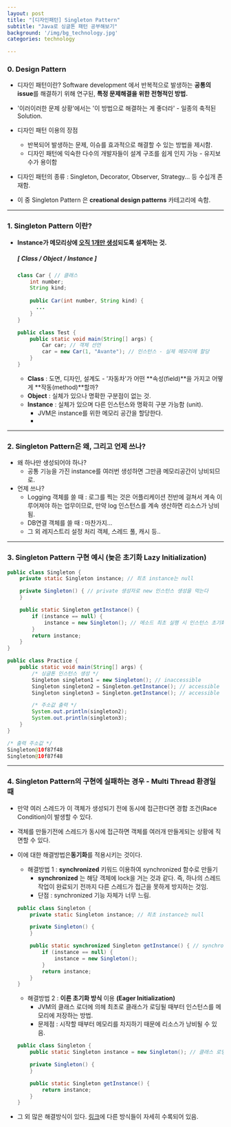 ```yaml
---
layout: post
title: "[디자인패턴] Singleton Pattern"
subtitle: "Java로 싱글톤 패턴 공부해보기"
background: '/img/bg_technology.jpg'
categories: technology

---
```


### 0. Design Pattern

- 디자인 패턴이란? Software development 에서 반복적으로 발생하는 **공통의 issue**를 해결하기 위해 연구된, **특정 문제해결을 위한 전형적인 방법.**

- '이러이러한 문제 상황'에서는 '이 방법으로 해결하는 게 좋더라' - 일종의 축적된 Solution.

- 디자인 패턴 이용의 장점

  - 반복되어 발생하는 문제, 이슈를 효과적으로 해결할 수 있는 방법을 제시함.
  - 디자인 패턴에 익숙한 다수의 개발자들이 설계 구조를 쉽게 인지 가능 - 유지보수가 용이함

- 디자인 패턴의 종류 : Singleton, Decorator, Observer, Strategy... 등 수십개 존재함.

- 이 중 Singleton Pattern 은 **creational design patterns** 카테고리에 속함.

  

---

### 1. Singleton Pattern 이란?

- **Instance가 메모리상에 <u>오직 1개만 생성</u>되도록 설계하는 것.**

  ##### [ Class / Object / Instance ] 

  ```java
  class Car { // 클래스
      int number;
      String kind;
      
      public Car(int number, String kind) {
  		...
      }
  }
  
  public class Test {
      public static void main(String[] args) {
          Car car; // 객체 선언
          car = new Car(1, "Avante"); // 인스턴스 - 실제 메모리에 할당
      }
  }
  ```

  - **Class** : 도면, 디자인, 설계도 - '자동차'가 어떤 **속성(field)**을 가지고 어떻게 **작동(method)**할까?
  - **Object** : 실체가 있으나 명확한 구분점이 없는 것.
  - **Instance** : 실체가 있으며 다른 인스턴스와 명확히 구분 가능함 (unit).
    - JVM은 instance를 위한 메모리 공간을 할당한다.
    - 

---

### 2. Singleton Pattern은 왜, 그리고 언제 쓰나?

- 왜 하나만 생성되어야 하나?
  - 공통 기능을 가진 instance를 여러번 생성하면 그만큼 메모리공간이 낭비되므로.
- 언제 쓰나?
  - Logging 객체를 쓸 때 : 로그를 찍는 것은 어플리케이션 전반에 걸쳐서 계속 이루어져야 하는 업무이므로, 만약 log 인스턴스를 계속 생산하면 리소스가 낭비됨.
  - DB연결 객체를 쓸 때 : 마찬가지...
  - 그 외 레지스트리 설정 처리 객체, 스레드 풀, 캐시 등..



---

### 3. Singleton Pattern 구현 예시 (늦은 초기화 Lazy Initialization)

```java
public class Singleton {
    private static Singleton instance; // 최초 instance는 null

    private Singleton() { // private 생성자로 new 인스턴스 생성을 막는다
    }

    public static Singleton getInstance() {
        if (instance == null) {
            instance = new Singleton(); // 메소드 최초 실행 시 인스턴스 초기화
        }
        return instance;
    }
}

public class Practice {
    public static void main(String[] args) {
        /* 싱글톤 인스턴스 생성 */
        Singleton singleton1 = new Singleton(); // inaccessible
        Singleton singleton2 = Singleton.getInstance(); // accessible
        Singleton singleton3 = Singleton.getInstance(); // accessible

        /* 주소값 출력 */
        System.out.println(singleton2);
        System.out.println(singleton3);
    }
}

/* 출력 주소값 */
Singleton@10f87f48
Singleton@10f87f48

```



---

### 4. Singleton Pattern의 구현에 실패하는 경우 - Multi Thread 환경일 때

- 만약 여러 스레드가 이 객체가 생성되기 전에 동시에 접근한다면 경합 조건(Race Condition)이 발생할 수 있다.

- 객체를 만들기전에 스레드가 동시에 접근하면 객체를 여러개 만들게되는 상황에 직면할 수 있다.

- 이에 대한 해결방법은**동기화**를 적용시키는 것이다.
  - 해결방법 1 : **synchronized** 키워드 이용하여 synchronized 함수로 만들기
    - **synchronized** 는 해당 객체에 lock을 거는 것과 같다. 즉, 하나의 스레드 작업이 완료되기 전까지 다른 스레드가 접근을 못하게 방지하는 것임.
    - 단점 : synchronized 기능 자체가 너무 느림.

  ```java
  public class Singleton {
      private static Singleton instance; // 최초 instance는 null
  
      private Singleton() {
      }
  
      public static synchronized Singleton getInstance() { // synchronized
          if (instance == null) {
              instance = new Singleton();
          }
          return instance;
      }
  }
  ```

  - 해결방법 2 : **이른 초기화 방식** 이용 **(Eager Initialization)**
    - JVM의 클래스 로더에 의헤 최초로 클래스가 로딩될 때부터 인스턴스를 메모리에 저장하는 방법.
    - 문제점 : 시작할 때부터 메모리를 차지하기 때문에 리소스가 낭비될 수 있음.

  ```java
  public class Singleton {
      public static Singleton instance = new Singleton(); // 클래스 로딩 시점에서 인스턴스 생성
  
      private Singleton() {
      }
  
      public static Singleton getInstance() {
          return instance;
      }
  }
  ```



- 그 외 많은 해결방식이 있다. [링크]( http://wiki.hash.kr/index.php/%EC%8B%B1%EA%B8%80%ED%86%A4%ED%8C%A8%ED%84%B4#.EC.9D.B4.EB.A5.B8_.EC.B4.88.EA.B8.B0.ED.99.94_.EB.B0.A9.EC.8B.9D)에 다른 방식들이 자세히 수록되어 있음.




